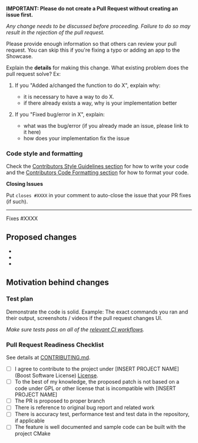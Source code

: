 **IMPORTANT: Please do not create a Pull Request without creating an issue first.**

*Any change needs to be discussed before proceeding. Failure to do so may result in the rejection of the pull request.*

Please provide enough information so that others can review your pull request. You can skip this if you're fixing a typo or adding an app to the Showcase.

Explain the **details** for making this change. What existing problem does the pull request solve?
Ex: 
  1. If you "Added a/changed the function to do X", explain why:
     * it is necessary to have a way to do X.
     * if there already exists a way, why is your implementation better

  2. If you "Fixed bug/error in X", explain:
     * what was the bug/error (if you already made an issue, please link to it here)
     * how does your implementation fix the issue

### Code style and formatting

Check the [Contributors Style Guidelines section](CONTRIBUTING.md#Style-guidelines) for how to write your code and the [Contributors Code Formatting section](CONTRIBUTING.md#Code-formatting) for how to format your code.

**Closing Issues**

Put `closes #XXXX` in your comment to auto-close the issue that your PR fixes (if such).

---

Fixes #XXXX

## Proposed changes
  *
  *
  *

## Motivation behind changes

### Test plan

Demonstrate the code is solid. Example: The exact commands you ran and their output, screenshots / videos if the pull request changes UI.

*Make sure tests pass on all of the [relevant CI workflows](https://github.com/filipdutescu/modern-cpp-template/actions).*

### Pull Request Readiness Checklist

See details at [CONTRIBUTING.md](https://github.com/filipdutescu/modern-cpp-template/blob/master/CONTRIBUTING.md).
- [ ] I agree to contribute to the project under [INSERT PROJECT NAME] (Boost Software License) [License](LICENSE).
- [ ] To the best of my knowledge, the proposed patch is not based on a code under GPL or other license that is incompatible with [INSERT PROJECT NAME]
- [ ] The PR is proposed to proper branch
- [ ] There is reference to original bug report and related work
- [ ] There is accuracy test, performance test and test data in the repository, if applicable
- [ ] The feature is well documented and sample code can be built with the project CMake
